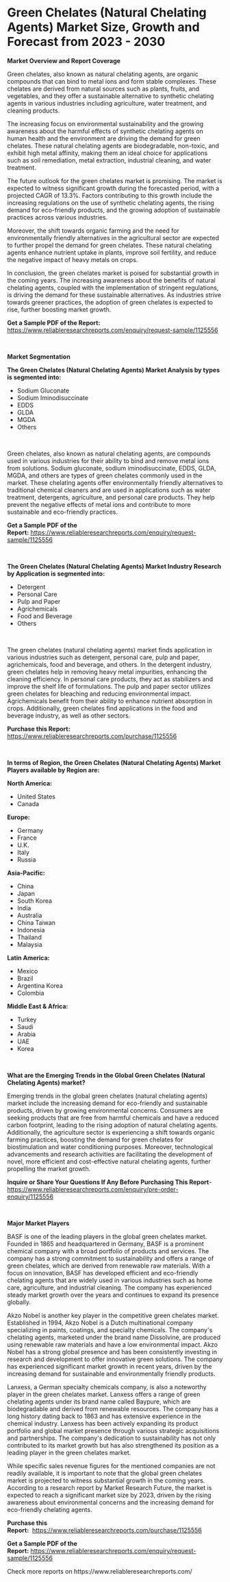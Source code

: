 <p><h1>Green Chelates (Natural Chelating Agents) Market Size, Growth and Forecast from 2023 - 2030</h1></p><p><strong>Market Overview and Report Coverage</strong></p>
<p><p>Green chelates, also known as natural chelating agents, are organic compounds that can bind to metal ions and form stable complexes. These chelates are derived from natural sources such as plants, fruits, and vegetables, and they offer a sustainable alternative to synthetic chelating agents in various industries including agriculture, water treatment, and cleaning products.</p><p>The increasing focus on environmental sustainability and the growing awareness about the harmful effects of synthetic chelating agents on human health and the environment are driving the demand for green chelates. These natural chelating agents are biodegradable, non-toxic, and exhibit high metal affinity, making them an ideal choice for applications such as soil remediation, metal extraction, industrial cleaning, and water treatment.</p><p>The future outlook for the green chelates market is promising. The market is expected to witness significant growth during the forecasted period, with a projected CAGR of 13.3%. Factors contributing to this growth include the increasing regulations on the use of synthetic chelating agents, the rising demand for eco-friendly products, and the growing adoption of sustainable practices across various industries.</p><p>Moreover, the shift towards organic farming and the need for environmentally friendly alternatives in the agricultural sector are expected to further propel the demand for green chelates. These natural chelating agents enhance nutrient uptake in plants, improve soil fertility, and reduce the negative impact of heavy metals on crops.</p><p>In conclusion, the green chelates market is poised for substantial growth in the coming years. The increasing awareness about the benefits of natural chelating agents, coupled with the implementation of stringent regulations, is driving the demand for these sustainable alternatives. As industries strive towards greener practices, the adoption of green chelates is expected to rise, further boosting market growth.</p></p>
<p><strong>Get a Sample PDF of the Report:</strong> <a href="https://www.reliableresearchreports.com/enquiry/request-sample/1125556">https://www.reliableresearchreports.com/enquiry/request-sample/1125556</a></p>
<p>&nbsp;</p>
<p><strong>Market Segmentation</strong></p>
<p><strong>The Green Chelates (Natural Chelating Agents) Market Analysis by types is segmented into:</strong></p>
<p><ul><li>Sodium Gluconate</li><li>Sodium Iminodisuccinate</li><li>EDDS</li><li>GLDA</li><li>MGDA</li><li>Others</li></ul></p>
<p>&nbsp;</p>
<p><p>Green chelates, also known as natural chelating agents, are compounds used in various industries for their ability to bind and remove metal ions from solutions. Sodium gluconate, sodium iminodisuccinate, EDDS, GLDA, MGDA, and others are types of green chelates commonly used in the market. These chelating agents offer environmentally friendly alternatives to traditional chemical cleaners and are used in applications such as water treatment, detergents, agriculture, and personal care products. They help prevent the negative effects of metal ions and contribute to more sustainable and eco-friendly practices.</p></p>
<p><strong>Get a Sample PDF of the Report:</strong>&nbsp;<a href="https://www.reliableresearchreports.com/enquiry/request-sample/1125556">https://www.reliableresearchreports.com/enquiry/request-sample/1125556</a></p>
<p>&nbsp;</p>
<p><strong>The Green Chelates (Natural Chelating Agents) Market Industry Research by Application is segmented into:</strong></p>
<p><ul><li>Detergent</li><li>Personal Care</li><li>Pulp and Paper</li><li>Agrichemicals</li><li>Food and Beverage</li><li>Others</li></ul></p>
<p>&nbsp;</p>
<p><p>The green chelates (natural chelating agents) market finds application in various industries such as detergent, personal care, pulp and paper, agrichemicals, food and beverage, and others. In the detergent industry, green chelates help in removing heavy metal impurities, enhancing the cleaning efficiency. In personal care products, they act as stabilizers and improve the shelf life of formulations. The pulp and paper sector utilizes green chelates for bleaching and reducing environmental impact. Agrichemicals benefit from their ability to enhance nutrient absorption in crops. Additionally, green chelates find applications in the food and beverage industry, as well as other sectors.</p></p>
<p><strong>Purchase this Report:</strong>&nbsp; <a href="https://www.reliableresearchreports.com/purchase/1125556">https://www.reliableresearchreports.com/purchase/1125556</a></p>
<p>&nbsp;</p>
<p><strong>In terms of Region, the Green Chelates (Natural Chelating Agents) Market Players available by Region are:</strong></p>
<p>
    <p> <strong> North America: </strong>
        <ul>
            <li>United States</li>
            <li>Canada</li>
        </ul>
        </p> 
    <p> <strong> Europe: </strong>
        <ul>
            <li>Germany</li>
            <li>France</li>
            <li>U.K.</li>
            <li>Italy</li>
            <li>Russia</li>
        </ul>
        </p> 
    <p> <strong> Asia-Pacific: </strong>
        <ul>
            <li>China</li>
            <li>Japan</li>
            <li>South Korea</li>
            <li>India</li>
            <li>Australia</li>
            <li>China Taiwan</li>
            <li>Indonesia</li>
            <li>Thailand</li>
            <li>Malaysia</li>
        </ul>
        </p> 
    <p> <strong> Latin America: </strong>
        <ul>
            <li>Mexico</li>
            <li>Brazil</li>
            <li>Argentina Korea</li>
            <li>Colombia</li>
        </ul>
        </p> 
    <p> <strong> Middle East & Africa: </strong>
        <ul>
            <li>Turkey</li>
            <li>Saudi</li>
            <li>Arabia</li>
            <li>UAE</li>
            <li>Korea</li>
        </ul>
    </p>
    </p>
<p>&nbsp;</p>
<p><strong>What are the Emerging Trends in the Global Green Chelates (Natural Chelating Agents) market?</strong></p>
<p><p>Emerging trends in the global green chelates (natural chelating agents) market include the increasing demand for eco-friendly and sustainable products, driven by growing environmental concerns. Consumers are seeking products that are free from harmful chemicals and have a reduced carbon footprint, leading to the rising adoption of natural chelating agents. Additionally, the agriculture sector is experiencing a shift towards organic farming practices, boosting the demand for green chelates for biostimulation and water conditioning purposes. Moreover, technological advancements and research activities are facilitating the development of novel, more efficient and cost-effective natural chelating agents, further propelling the market growth.</p></p>
<p><strong>Inquire or Share Your Questions If Any Before Purchasing This Report</strong>- <a href="https://www.reliableresearchreports.com/enquiry/pre-order-enquiry/1125556">https://www.reliableresearchreports.com/enquiry/pre-order-enquiry/1125556</a></p>
<p>&nbsp;</p>
<p><strong>Major Market Players</strong></p>
<p><p>BASF is one of the leading players in the global green chelates market. Founded in 1865 and headquartered in Germany, BASF is a prominent chemical company with a broad portfolio of products and services. The company has a strong commitment to sustainability and offers a range of green chelates, which are derived from renewable raw materials. With a focus on innovation, BASF has developed efficient and eco-friendly chelating agents that are widely used in various industries such as home care, agriculture, and industrial cleaning. The company has experienced steady market growth over the years and continues to expand its presence globally.</p><p>Akzo Nobel is another key player in the competitive green chelates market. Established in 1994, Akzo Nobel is a Dutch multinational company specializing in paints, coatings, and specialty chemicals. The company's chelating agents, marketed under the brand name Dissolvine, are produced using renewable raw materials and have a low environmental impact. Akzo Nobel has a strong global presence and has been consistently investing in research and development to offer innovative green solutions. The company has experienced significant market growth in recent years, driven by the increasing demand for sustainable and environmentally friendly products.</p><p>Lanxess, a German specialty chemicals company, is also a noteworthy player in the green chelates market. Lanxess offers a range of green chelating agents under its brand name called Baypure, which are biodegradable and derived from renewable resources. The company has a long history dating back to 1863 and has extensive experience in the chemical industry. Lanxess has been actively expanding its product portfolio and global market presence through various strategic acquisitions and partnerships. The company's dedication to sustainability has not only contributed to its market growth but has also strengthened its position as a leading player in the green chelates market.</p><p>While specific sales revenue figures for the mentioned companies are not readily available, it is important to note that the global green chelates market is projected to witness substantial growth in the coming years. According to a research report by Market Research Future, the market is expected to reach a significant market size by 2023, driven by the rising awareness about environmental concerns and the increasing demand for eco-friendly chelating agents.</p></p>
<p><strong>Purchase this Report:</strong>&nbsp;&nbsp;<a href="https://www.reliableresearchreports.com/purchase/1125556">https://www.reliableresearchreports.com/purchase/1125556</a></p>
<p></p>
<p><strong>Get a Sample PDF of the Report:</strong>&nbsp;<a href="https://www.reliableresearchreports.com/enquiry/request-sample/1125556">https://www.reliableresearchreports.com/enquiry/request-sample/1125556</a></p>
<p>Check more reports on https://www.reliableresearchreports.com/</p>